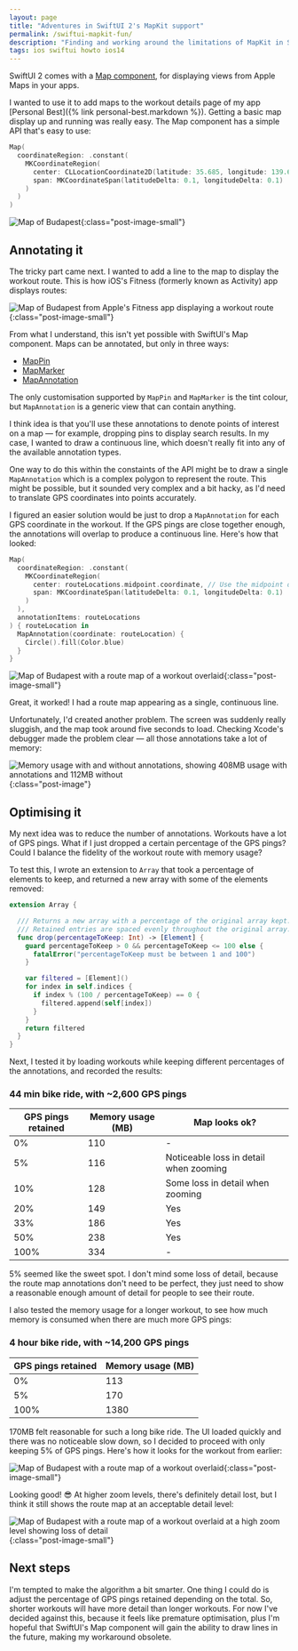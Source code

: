 ```yaml
---
layout: page
title: "Adventures in SwiftUI 2's MapKit support"
permalink: /swiftui-mapkit-fun/
description: "Finding and working around the limitations of MapKit in SwiftUI 2."
tags: ios swiftui howto ios14
---
```


SwiftUI 2 comes with a [Map component](https://developer.apple.com/documentation/mapkit/map), for displaying views from Apple Maps in your apps.

I wanted to use it to add maps to the workout details page of my app [Personal Best]({% link personal-best.markdown %}). Getting a basic map display up and running was really easy. The Map component has a simple API that's easy to use:

```swift
Map(
  coordinateRegion: .constant(
    MKCoordinateRegion(
      center: CLLocationCoordinate2D(latitude: 35.685, longitude: 139.685),
      span: MKCoordinateSpan(latitudeDelta: 0.1, longitudeDelta: 0.1)
    )
  )
)
```

![Map of Budapest](/assets/post-images/map-1.jpeg){:class="post-image-small"}

## Annotating it

The tricky part came next. I wanted to add a line to the map to display the workout route. This is how iOS's Fitness (formerly known as Activity) app displays routes:


![Map of Budapest from Apple's Fitness app displaying a workout route](/assets/post-images/fitness-app-route.jpeg){:class="post-image-small"}

From what I understand, this isn't yet possible with SwiftUI's Map component. Maps can be annotated, but only in three ways:

* [MapPin](https://developer.apple.com/documentation/mapkit/mappin)
* [MapMarker](https://developer.apple.com/documentation/mapkit/mapmarker)
* [MapAnnotation](https://developer.apple.com/documentation/mapkit/mapannotation)

The only customisation supported by `MapPin` and `MapMarker` is the tint colour, but `MapAnnotation` is a generic view that can contain anything.

I think idea is that you'll use these annotations to denote points of interest on a map — for example, dropping pins to display search results. In my case, I wanted to draw a continuous line, which doesn't really fit into any of the available annotation types.

One way to do this within the constaints of the API might be to draw a single `MapAnnotation` which is a complex polygon to represent the route. This might be possible, but it sounded very complex and a bit hacky, as I'd need to translate GPS coordinates into points accurately.

I figured an easier solution would be just to drop a `MapAnnotation` for each GPS coordinate in the workout. If the GPS pings are close together enough, the annotations will overlap to produce a continuous line. Here's how that looked:

```swift
Map(
  coordinateRegion: .constant(
    MKCoordinateRegion(
      center: routeLocations.midpoint.coordinate, // Use the midpoint of the workout as the centre of the map.
      span: MKCoordinateSpan(latitudeDelta: 0.1, longitudeDelta: 0.1)
    )
  ),
  annotationItems: routeLocations
) { routeLocation in
  MapAnnotation(coordinate: routeLocation) {
    Circle().fill(Color.blue)
  }
}
```

![Map of Budapest with a route map of a workout overlaid](/assets/post-images/map-2.jpeg){:class="post-image-small"}

Great, it worked! I had a route map appearing as a single, continuous line.

Unfortunately, I'd created another problem. The screen was suddenly really sluggish, and the map took around five seconds to load. Checking Xcode's debugger made the problem clear — all those annotations take a lot of memory:

![Memory usage with and without annotations, showing 408MB usage with annotations and 112MB without](/assets/post-images/map-mem-usage.png){:class="post-image"}

## Optimising it

My next idea was to reduce the number of annotations. Workouts have a lot of GPS pings. What if I just dropped a certain percentage of the GPS pings? Could I balance the fidelity of the workout route with memory usage?

To test this, I wrote an extension to `Array` that took a percentage of elements to keep, and returned a new array with some of the elements removed:

```swift
extension Array {

  /// Returns a new array with a percentage of the original array kept.
  /// Retained entries are spaced evenly throughout the original array.
  func drop(percentageToKeep: Int) -> [Element] {
    guard percentageToKeep > 0 && percentageToKeep <= 100 else {
      fatalError("percentageToKeep must be between 1 and 100")
    }

    var filtered = [Element]()
    for index in self.indices {
      if index % (100 / percentageToKeep) == 0 {
        filtered.append(self[index])
      }
    }
    return filtered
  }
}
```

Next, I tested it by loading workouts while keeping different percentages of the annotations, and recorded the results:

### 44 min bike ride, with ~2,600 GPS pings

| GPS pings retained | Memory usage (MB)	| Map looks ok? |
| - | - | - |
| 0% | 110 | - |
| 5% | 116 | Noticeable loss in detail when zooming |
| 10%	| 128 |	Some loss in detail when zooming |
| 20%	| 149 |	Yes |
| 33%	| 186 |	Yes |
| 50%	| 238 |	Yes |
| 100% | 334 |	- |

5% seemed like the sweet spot. I don't mind some loss of detail, because the route map annotations don't need to be perfect, they just need to show a reasonable enough amount of detail for people to see their route.

I also tested the memory usage for a longer workout, to see how much memory is consumed when there are much more GPS pings:

### 4 hour bike ride, with ~14,200 GPS pings

| GPS pings retained | Memory usage (MB) |
| - | - |
| 0% | 113 |
| 5% | 170 |
| 100% | 1380 |

170MB felt reasonable for such a long bike ride. The UI loaded quickly and there was no noticeable slow down, so I decided to proceed with only keeping 5% of GPS pings. Here's how it looks for the workout from earlier:

![Map of Budapest with a route map of a workout overlaid](/assets/post-images/map-2.jpeg){:class="post-image-small"}

Looking good! 😎 At higher zoom levels, there's definitely detail lost, but I think it still shows the route map at an acceptable detail level:

![Map of Budapest with a route map of a workout overlaid at a high zoom level showing loss of detail](/assets/post-images/map-3.PNG){:class="post-image-small"}


## Next steps

I'm tempted to make the algorithm a bit smarter. One thing I could do is adjust the percentage of GPS pings retained depending on the total. So, shorter workouts will have more detail than longer workouts. For now I've decided against this, because it feels like premature optimisation, plus I'm hopeful that SwiftUI's Map component will gain the ability to draw lines in the future, making my workaround obsolete. 
